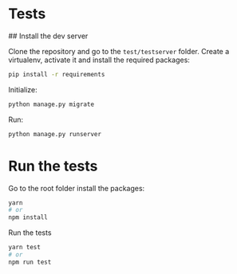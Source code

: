 # Tests

## Install the dev server

Clone the repository and go to the `test/testserver` folder. Create a virtualenv, activate it and install
the required packages:

```bash
pip install -r requirements
```

Initialize:

```bash
python manage.py migrate
```

Run:

```bash
python manage.py runserver
```

# Run the tests

Go to the root folder install the packages:

```bash
yarn
# or
npm install
```

Run the tests

```bash
yarn test
# or
npm run test
```